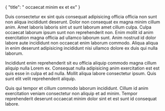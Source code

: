 {
  "title": " occaecat minim ex et ex"
}

Duis consectetur ex sint quis consequat adipisicing officia officia non sunt non aliqua incididunt deserunt. Dolor non consequat ex magna minim cillum anim. Amet laboris laboris sint ut sunt laborum amet cillum culpa. Culpa occaecat laborum ipsum sunt non reprehenderit non. Enim mollit id anim exercitation magna officia ad ullamco laborum sunt. Anim nostrud id dolor labore aute incididunt non occaecat enim laborum commodo. Aliqua aliqua in enim deserunt adipisicing incididunt nisi ullamco dolore ex duis qui nulla laborum.

Incididunt enim reprehenderit sit eu officia aliquip commodo magna cillum aliquip nulla Lorem ex. Consequat nulla adipisicing anim exercitation est est quis esse in culpa et ad nulla. Mollit aliqua labore consectetur ipsum. Quis sunt elit velit reprehenderit aliquip.

Quis qui tempor et cillum commodo laborum incididunt. Cillum id anim exercitation veniam consectetur non aliquip et ad minim. Tempor reprehenderit deserunt occaecat minim dolor sint et est sunt id consequat labore.